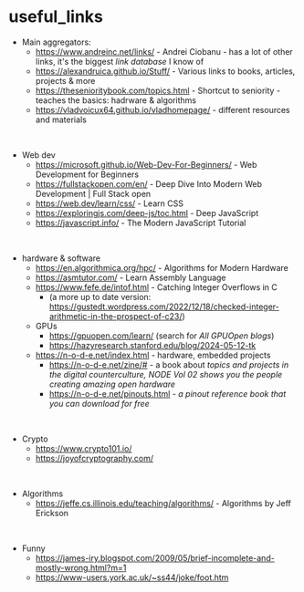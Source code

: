 # useful_links

- Main aggregators:
  - https://www.andreinc.net/links/ - Andrei Ciobanu - has a lot of other links, it's the biggest *link database* I know of
  - https://alexandruica.github.io/Stuff/ - Various links to books, articles, projects & more
  - https://thesenioritybook.com/topics.html - Shortcut to seniority - teaches the basics: hadrware & algorithms
  - https://vladvoicux64.github.io/vladhomepage/ - different resources and materials

<br>

- Web dev
  - https://microsoft.github.io/Web-Dev-For-Beginners/ - Web Development for Beginners
  - https://fullstackopen.com/en/ - Deep Dive Into Modern Web Development | Full Stack open
  - https://web.dev/learn/css/ - Learn CSS
  - https://exploringjs.com/deep-js/toc.html - Deep JavaScript
  - https://javascript.info/ - The Modern JavaScript Tutorial

<br>

- hardware & software
  - https://en.algorithmica.org/hpc/ - Algorithms for Modern Hardware
  - https://asmtutor.com/ - Learn Assembly Language
  - https://www.fefe.de/intof.html - Catching Integer Overflows in C
    - (a more up to date version: https://gustedt.wordpress.com/2022/12/18/checked-integer-arithmetic-in-the-prospect-of-c23/)
  - GPUs
    - https://gpuopen.com/learn/ (search for *All GPUOpen blogs*)
    - https://hazyresearch.stanford.edu/blog/2024-05-12-tk
  - https://n-o-d-e.net/index.html - hardware, embedded projects
    - https://n-o-d-e.net/zine/# - a book about *topics and projects in the digital counterculture, NODE Vol 02 shows you the people creating amazing open hardware*
    - https://n-o-d-e.net/pinouts.html - *a pinout reference book that you can download for free*

<br>

- Crypto
  - https://www.crypto101.io/
  - https://joyofcryptography.com/ 

<br>

- Algorithms
  - https://jeffe.cs.illinois.edu/teaching/algorithms/ - Algorithms by Jeff Erickson

<br>

- Funny
  - https://james-iry.blogspot.com/2009/05/brief-incomplete-and-mostly-wrong.html?m=1
  - https://www-users.york.ac.uk/~ss44/joke/foot.htm
